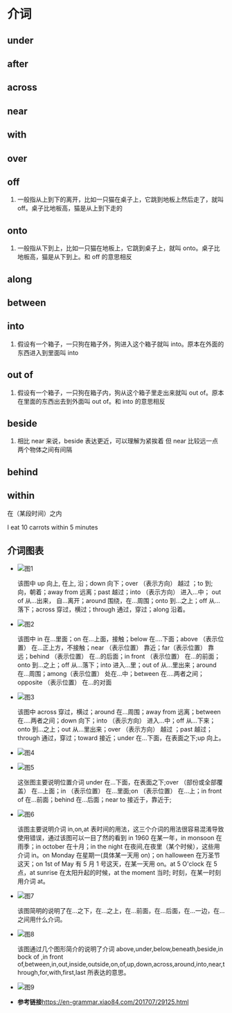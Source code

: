 # 介词

## under

## after

## across

## near

## with

## over

## off

1. 一般指从上到下的离开，比如一只猫在桌子上，它跳到地板上然后走了，就叫 off。桌子比地板高，猫是从上到下走的

## onto

1. 一般指从下到上，比如一只猫在地板上，它跳到桌子上，就叫 onto。桌子比地板高，猫是从下到上。和 off 的意思相反

## along

## between

## into

1. 假设有一个箱子，一只狗在箱子外，狗进入这个箱子就叫 into。原本在外面的东西进入到里面叫 into

## out of

1. 假设有一个箱子，一只狗在箱子内，狗从这个箱子里走出来就叫 out of。原本在里面的东西出去到外面叫 out of。和 into 的意思相反

## beside

1. 相比 near 来说，beside 表达更近，可以理解为紧挨着 但 near 比较远一点 两个物体之间有间隔

## behind

## within

在（某段时间）之内

I eat 10 carrots within 5 minutes

## 介词图表

- ![图1](./images/介词/2.jpg)

  该图中 up 向上, 在上, 沿；down 向下；over （表示方向） 越过 ；to 到; 向，朝着；away from 远离；past 越过；into （表示方向） 进入…中； out of 从...出来， 自…离开；around 围绕，在…周围；onto 到…之上；off 从…落下；across 穿过，横过；through 通过，穿过；along 沿着。

- ![图2](./images/介词/3.jpeg)

  该图中 in 在...里面；on 在...上面，接触；below 在....下面；above （表示位置） 在…正上方，不接触；near （表示位置） 靠近；far（表示位置） 靠远；behind （表示位置） 在…的后面；in front （表示位置） 在…的前面；onto 到…之上；off 从...落下；into 进入...里；out of 从...里出来；around 在…周围；among（表示位置） 处在…中；between 在....两者之间；opposite （表示位置） 在…的对面

- ![图3](./images/介词/4.jpg)

  该图中 across 穿过，横过；around 在…周围；away from 远离；between 在....两者之间；down 向下；into （表示方向） 进入…中；off 从...下来；onto 到…之上；out 从...里出来；over （表示方向） 越过 ；past 越过；through 通过，穿过；toward 接近；under 在…下面，在表面之下;up 向上。

- ![图4](./images/介词/5.jpg)

- ![图5](./images/介词/6.jpg)

  这张图主要说明位置介词 under 在…下面，在表面之下;over （部份或全部覆盖） 在…上面；in （表示位置） 在…里面;on （表示位置） 在…上；in front of 在…前面；behind 在...后面；near to 接近于，靠近于;

- ![图6](./images/介词/7.jpg)

  该图主要说明介词 in,on,at 表时间的用法，这三个介词的用法很容易混淆导致使用错误，通过该图可以一目了然的看到 in 1960 在某一年，in monsoon 在雨季；in october 在十月；in the night 在夜间,在夜里（某个时候），这些用介词 in。on Monday 在星期一(具体某一天用 on)；on halloween 在万圣节这天；on 1st of May 有 5 月 1 号这天，在某一天用 on。at 5 O'clock 在 5 点，at sunrise 在太阳升起的时候，at the moment 当时; 时刻，在某一时刻用介词 at。

- ![图7](./images/介词/8.jpg)

  该图简明的说明了在...之下，在...之上，在...前面，在...后面，在...一边，在...之间用什么介词。

- ![图8](./images/介词/9.jpg)

  该图通过几个图形简介的说明了介词 above,under,below,beneath,beside,in bock of ,in front of,between,in,out,inside,outside,on,of,up,down,across,around,into,near,through,for,with,first,last 所表达的意思。

- ![图9](./images/介词/10.jpg)

- **参考链接**<https://en-grammar.xiao84.com/201707/29125.html>

